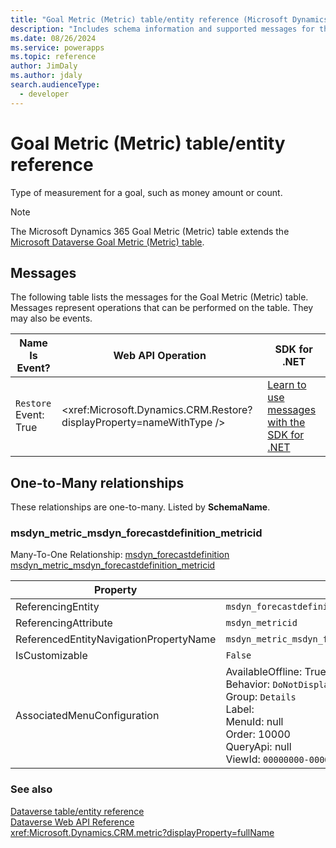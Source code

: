 ```yaml
---
title: "Goal Metric (Metric) table/entity reference (Microsoft Dynamics 365)"
description: "Includes schema information and supported messages for the Goal Metric (Metric) table/entity with Microsoft Dynamics 365."
ms.date: 08/26/2024
ms.service: powerapps
ms.topic: reference
author: JimDaly
ms.author: jdaly
search.audienceType: 
  - developer
---
```


# Goal Metric (Metric) table/entity reference

Type of measurement for a goal, such as money amount or count.

> [!NOTE]
> The Microsoft Dynamics 365 Goal Metric (Metric) table extends the [Microsoft Dataverse Goal Metric (Metric) table](/power-apps/developer/data-platform/reference/entities/metric).


## Messages

The following table lists the messages for the Goal Metric (Metric) table.
Messages represent operations that can be performed on the table. They may also be events.

| Name <br />Is Event? |Web API Operation |SDK for .NET |
| ---- | ----- |----- |
| `Restore`<br />Event: True |<xref:Microsoft.Dynamics.CRM.Restore?displayProperty=nameWithType /> |[Learn to use messages with the SDK for .NET](/power-apps/developer/data-platform/org-service/use-messages)|



## One-to-Many relationships

These relationships are one-to-many. Listed by **SchemaName**.

### <a name="BKMK_msdyn_metric_msdyn_forecastdefinition_metricid"></a> msdyn_metric_msdyn_forecastdefinition_metricid

Many-To-One Relationship: [msdyn_forecastdefinition msdyn_metric_msdyn_forecastdefinition_metricid](msdyn_forecastdefinition.md#BKMK_msdyn_metric_msdyn_forecastdefinition_metricid)

|Property|Value|
|---|---|
|ReferencingEntity|`msdyn_forecastdefinition`|
|ReferencingAttribute|`msdyn_metricid`|
|ReferencedEntityNavigationPropertyName|`msdyn_metric_msdyn_forecastdefinition_metricid`|
|IsCustomizable|`False`|
|AssociatedMenuConfiguration|AvailableOffline: True<br />Behavior: `DoNotDisplay`<br />Group: `Details`<br />Label: <br />MenuId: null<br />Order: 10000<br />QueryApi: null<br />ViewId: `00000000-0000-0000-0000-000000000000`|



### See also

[Dataverse table/entity reference](../about-entity-reference.md)  
[Dataverse Web API Reference](/power-apps/developer/data-platform/webapi/reference/about)   
<xref:Microsoft.Dynamics.CRM.metric?displayProperty=fullName>
